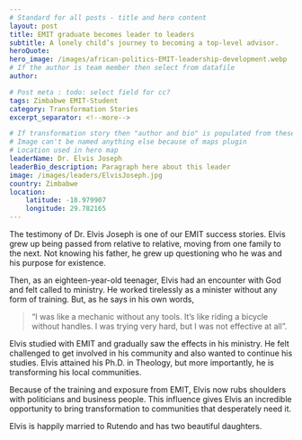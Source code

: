 ```yaml
---
# Standard for all posts - title and hero content
layout: post
title: EMIT graduate becomes leader to leaders
subtitle: A lonely child’s journey to becoming a top-level advisor.
heroQuote:
hero_image: /images/african-politics-EMIT-leadership-development.webp
# If the author is team member then select from datafile
author:

# Post meta : todo: select field for cc?
tags: Zimbabwe EMIT-Student
category: Transformation Stories
excerpt_separator: <!--more-->

# If transformation story then "author and bio" is populated from these fields
# Image can't be named anything else because of maps plugin
# Location used in hero map
leaderName: Dr. Elvis Joseph
leaderBio_description: Paragraph here about this leader
image: /images/leaders/ElvisJoseph.jpg
country: Zimbabwe
location:
    latitude: -18.979907
    longitude: 29.782165
---
```


The testimony of Dr. Elvis Joseph is one of our EMIT success stories. Elvis grew up being passed from relative to relative, moving from one family to the next. Not knowing his father, he grew up questioning who he was and his purpose for existence.

Then, as an eighteen-year-old teenager, Elvis had an encounter with God and felt called to ministry. He worked tirelessly as a minister without any form of training. But, as he says in his own words,

> “I was like a mechanic without any tools. It’s like riding a bicycle without handles. I was trying very hard, but I was not effective at all”.

Elvis studied with EMIT and gradually saw the effects in his ministry. He felt challenged to get involved in his community and also wanted to continue his studies. Elvis attained his Ph.D. in Theology, but more importantly, he is transforming his local communities.

Because of the training and exposure from EMIT, Elvis now rubs shoulders with politicians and business people. This influence gives Elvis an incredible opportunity to bring transformation to communities that desperately need it.

Elvis is happily married to Rutendo and has two beautiful daughters.